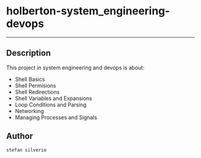 # holberton-system_engineering-devops
---
## Description

This project in system engineering and devops is about:
* Shell Basics
* Shell Permisions
* Shell Redirections
* Shell Variables and Expansions
* Loop Conditions and Parsing
* Networking
* Managing Processes and Signals

## Author
`stefan silverio`
